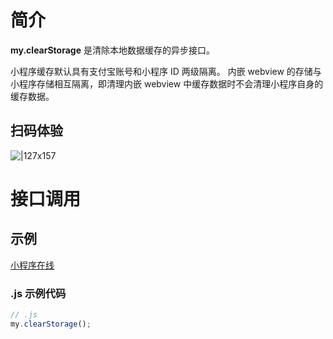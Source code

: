 # 简介

**my.clearStorage** 是清除本地数据缓存的异步接口。

小程序缓存默认具有支付宝账号和小程序 ID 两级隔离。
内嵌 webview 的存储与小程序存储相互隔离，即清理内嵌 webview 中缓存数据时不会清理小程序自身的缓存数据。

## 扫码体验

![|127x157](https://gw.alipayobjects.com/os/skylark-tools/public/files/99706478534d351cf5e04f615c0cec59.jpeg%26originHeight%3D157%26originWidth%3D127%26size%3D19905%26status%3Ddone%26width%3D127#align=left&display=inline&height=157&margin=%5Bobject%20Object%5D&originHeight=157&originWidth=127&status=done&style=none&width=127)

# 接口调用

## 示例

[小程序在线](https://opendocs.alipay.com/openbox/mini/opendocs/storage?view=preview&defaultPage=pages/index/index&defaultOpenedFiles=pages/index/index&theme=light)

### .js 示例代码

```javascript
// .js
my.clearStorage();
```
